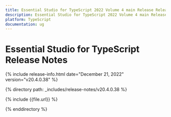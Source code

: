 ```yaml
---
title: Essential Studio for TypeScript 2022 Volume 4 main Release Release Notes  
description: Essential Studio for TypeScript 2022 Volume 4 main Release Release Notes  
platform: TypeScript
documentation: ug
---
```


# Essential Studio for TypeScript  Release Notes  

{% include release-info.html date="December 21, 2022"  version="v20.4.0.38" %} 

{% directory path: _includes/release-notes/v20.4.0.38 %}

{% include {{file.url}} %}

{% enddirectory %}